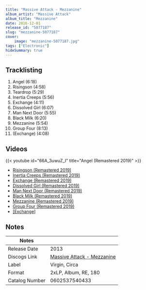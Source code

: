 ```yaml
---
title: "Massive Attack - Mezzanine"
album_artist: "Massive Attack"
album_title: "Mezzanine"
date: 2016-12-01
release_id: "5077187"
slug: "mezzanine-5077187"
cover:
    image: "mezzanine-5077187.jpg"
tags: ["Electronic"]
hideSummary: true
---
```


## Tracklisting
1. Angel (6:18)
2. Risingson  (4:58)
3. Teardrop  (5:29)
4. Inertia Creeps (5:56)
5. Exchange  (4:11)
6. Dissolved Girl  (6:07)
7. Man Next Door (5:55)
8. Black Milk  (6:20)
9. Mezzanine (5:54)
10. Group Four (8:13)
11. (Exchange) (4:08)

## Videos
{{< youtube id="66A_3uwuZ_I" title="Angel (Remastered 2019)" >}}
- [Risingson (Remastered 2019)](https://www.youtube.com/watch?v=W6ldHDrQ_no)
- [Inertia Creeps (Remastered 2019)](https://www.youtube.com/watch?v=GjlklxY-fWI)
- [Exchange (Remastered 2019)](https://www.youtube.com/watch?v=f1_lJ5PWPLU)
- [Dissolved Girl (Remastered 2019)](https://www.youtube.com/watch?v=EIFJ2hxu-1E)
- [Man Next Door (Remastered 2019)](https://www.youtube.com/watch?v=OgrTSszC-qs)
- [Black Milk (Remastered 2019)](https://www.youtube.com/watch?v=zncqa3CPX3A)
- [Mezzanine (Remastered 2019)](https://www.youtube.com/watch?v=bTy4GFzxjLA)
- [Group Four (Remastered 2019)](https://www.youtube.com/watch?v=9xTR3jgpoNo)
- [[Exchange]](https://www.youtube.com/watch?v=7fURD_PAnZI)

## Notes

| Notes          |             |
| ---------------| ----------- |
| Release Date   | 2013 |
| Discogs Link   | [Massive Attack - Mezzanine](https://www.discogs.com/release/5077187) |
| Label          | Virgin, Circa |
| Format         | 2xLP, Album, RE, 180 |
| Catalog Number | 0602537540433 |

